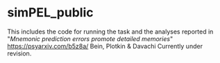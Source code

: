 # simPEL_public

This includes the code for running the task and the analyses reported in "_Mnemonic prediction errors promote detailed memories_" https://psyarxiv.com/b5z8a/ Bein, Plotkin & Davachi Currently under revision.



